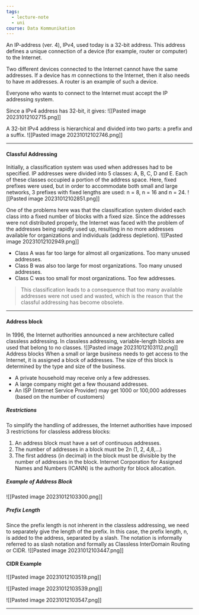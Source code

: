 ```yaml
---
tags:
  - lecture-note
  - uni
course: Data Kommunikation
---
```

An IP-address (ver. 4), IPv4, used today is a 32-bit address.
This address defines a unique connection of a device (for example, router or computer) to the Internet.

Two different devices connected to the Internet cannot have the same addresses. If a device has *m* connections to the Internet, then it also needs to have *m* addresses.
A router is an example of such a device.

Everyone who wants to connect to the Internet must accept the IP addressing system.

Since a IPv4 address has 32-bit, it gives:
![[Pasted image 20231012102715.png]]

A 32-bit IPv4 address is hierarchical and divided into two parts: a prefix and a suffix.
![[Pasted image 20231012102746.png]]

***
#### Classful Addressing
Initially, a classification system was used when addresses had to be specified. IP addresses were divided into 5 classes: A, B, C, D and E.
Each of these classes occupied a portion of the address space.
Here, fixed prefixes were used, but in order to accommodate both small and large networks, 3 prefixes with fixed lengths are used: n = 8, n = 16 and n = 24.
![[Pasted image 20231012102851.png]]

One of the problems here was that the classification system divided each class into a fixed number of blocks with a fixed size. Since the addresses were not distributed properly, the Internet was faced with the problem of the addresses being rapidly used up, resulting in no
more addresses available for organizations and individuals (address depletion).
![[Pasted image 20231012102949.png]]
* Class A was far too large for almost all organizations. Too many unused addresses.
* Class B was also too large for most organizations. Too many unused addresses.
* Class C was too small for most organizations. Too few addresses.

>This classification leads to a consequence that too many available addresses were not used and wasted, which is the reason that the classful addressing has become obsolete.

***
#### Address block
In 1996, the Internet authorities announced a new architecture called classless addressing. In classless addressing, variable-length blocks are used that belong to no classes.
![[Pasted image 20231012103112.png]]
Address blocks When a small or large business needs to get access to the Internet, it is assigned a block of addresses.
The size of this block is determined by the type and size of the business.
* A private household may receive only a few addresses.
* A large company might get a few thousand addresses.
* An ISP (Internet Service Provider) may get 1000 or 100,000 addresses (based on the number of customers)

##### Restrictions
To simplify the handling of addresses, the Internet authorities have imposed 3 restrictions for classless address blocks:
1. An address block must have a set of continuous addresses.
2. The number of addresses in a block must be 2n (1, 2, 4,8,…)
3. The first address (in decimal) in the block must be divisible by the number of addresses in the block.
Internet Corporation for Assigned Names and Numbers (ICANN) is the authority for block allocation.

##### Example of Address Block
![[Pasted image 20231012103300.png]]

##### Prefix Length
Since the prefix length is not inherent in the classless addressing, we need to separately give the length of the prefix. In this case, the prefix length, n, is added to the address, separated by a slash. The notation is informally referred to as slash notation and formally as Classless InterDomain Routing or CIDR.
![[Pasted image 20231012103447.png]]

#### CIDR Example
![[Pasted image 20231012103519.png]]

![[Pasted image 20231012103539.png]]

![[Pasted image 20231012103547.png]]

***
